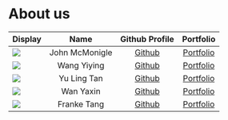 # About us


Display | Name | Github Profile | Portfolio 
--------|:----:|:--------------:|:---------:
![](https://i.ibb.co/ZXHdjGb/1u2g83esoxd31.jpg?text=Photo) | John McMonigle | [Github](https://github.com/johnmcmonigle) | [Portfolio](docs/team/johnmcmonigle.md)
![](https://archives.bulbagarden.net/media/upload/thumb/e/e2/133Eevee.png/250px-133Eevee.png) | Wang Yiying | [Github](https://github.com/Nineves) | [Portfolio](docs/team/nineves.md)
![](https://static.wikia.nocookie.net/pokemon/images/c/ca/650Chespin.png/revision/latest?cb=20140329054331) | Yu Ling Tan | [Github](https://github.com/hearobe) | [Portfolio](docs/team/yulingtan.md)
|![](https://hk.portal-pokemon.com/play/resources/pokedex/img/pm/89719dbcbddd11a1e6bc5f4366e00910a04eaf9f.png) | Wan Yaxin | [Github](https://github.com/YaxinJoy) | [Portfolio](docs/team/WanYaxin.md) |
![](https://i.pinimg.com/originals/84/72/9d/84729d5fb9d970f7bb78f66a0c25e4f1.png?text=Photo) | Franke Tang | [Github](https://github.com/FTang21) | [Portfolio](docs/team/franketang.md)

